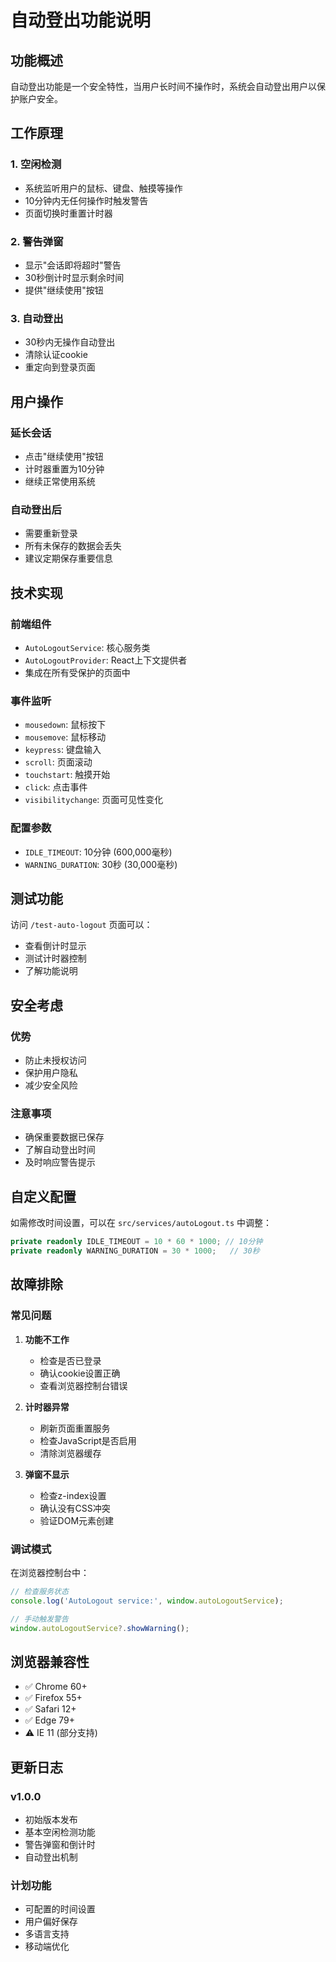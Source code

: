 # 自动登出功能说明

## 功能概述

自动登出功能是一个安全特性，当用户长时间不操作时，系统会自动登出用户以保护账户安全。

## 工作原理

### 1. 空闲检测
- 系统监听用户的鼠标、键盘、触摸等操作
- 10分钟内无任何操作时触发警告
- 页面切换时重置计时器

### 2. 警告弹窗
- 显示"会话即将超时"警告
- 30秒倒计时显示剩余时间
- 提供"继续使用"按钮

### 3. 自动登出
- 30秒内无操作自动登出
- 清除认证cookie
- 重定向到登录页面

## 用户操作

### 延长会话
- 点击"继续使用"按钮
- 计时器重置为10分钟
- 继续正常使用系统

### 自动登出后
- 需要重新登录
- 所有未保存的数据会丢失
- 建议定期保存重要信息

## 技术实现

### 前端组件
- `AutoLogoutService`: 核心服务类
- `AutoLogoutProvider`: React上下文提供者
- 集成在所有受保护的页面中

### 事件监听
- `mousedown`: 鼠标按下
- `mousemove`: 鼠标移动
- `keypress`: 键盘输入
- `scroll`: 页面滚动
- `touchstart`: 触摸开始
- `click`: 点击事件
- `visibilitychange`: 页面可见性变化

### 配置参数
- `IDLE_TIMEOUT`: 10分钟 (600,000毫秒)
- `WARNING_DURATION`: 30秒 (30,000毫秒)

## 测试功能

访问 `/test-auto-logout` 页面可以：
- 查看倒计时显示
- 测试计时器控制
- 了解功能说明

## 安全考虑

### 优势
- 防止未授权访问
- 保护用户隐私
- 减少安全风险

### 注意事项
- 确保重要数据已保存
- 了解自动登出时间
- 及时响应警告提示

## 自定义配置

如需修改时间设置，可以在 `src/services/autoLogout.ts` 中调整：

```typescript
private readonly IDLE_TIMEOUT = 10 * 60 * 1000; // 10分钟
private readonly WARNING_DURATION = 30 * 1000;   // 30秒
```

## 故障排除

### 常见问题

1. **功能不工作**
   - 检查是否已登录
   - 确认cookie设置正确
   - 查看浏览器控制台错误

2. **计时器异常**
   - 刷新页面重置服务
   - 检查JavaScript是否启用
   - 清除浏览器缓存

3. **弹窗不显示**
   - 检查z-index设置
   - 确认没有CSS冲突
   - 验证DOM元素创建

### 调试模式

在浏览器控制台中：
```javascript
// 检查服务状态
console.log('AutoLogout service:', window.autoLogoutService);

// 手动触发警告
window.autoLogoutService?.showWarning();
```

## 浏览器兼容性

- ✅ Chrome 60+
- ✅ Firefox 55+
- ✅ Safari 12+
- ✅ Edge 79+
- ⚠️ IE 11 (部分支持)

## 更新日志

### v1.0.0
- 初始版本发布
- 基本空闲检测功能
- 警告弹窗和倒计时
- 自动登出机制

### 计划功能
- 可配置的时间设置
- 用户偏好保存
- 多语言支持
- 移动端优化

